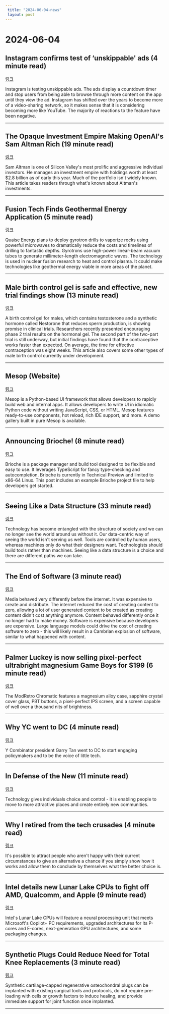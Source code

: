 ```yaml
---
 title: "2024-06-04-news"
 layout: post
---
```

<h1>2024-06-04</h1><h2>Instagram confirms test of ‘unskippable' ads (4 minute read)</h2><p><a href="https://techcrunch.com/2024/06/03/instagram-confirms-test-of-unskippable-ads/?utm_source=tldrnewsletter">링크</a>  </p><p>Instagram is testing unskippable ads. The ads display a countdown timer and stop users from being able to browse through more content on the app until they view the ad. Instagram has shifted over the years to become more of a video-sharing network, so it makes sense that it is considering becoming more like YouTube. The majority of reactions to the feature have been negative. </p><hr /><h2>The Opaque Investment Empire Making OpenAI's Sam Altman Rich (19 minute read)</h2><p><a href="https://www.wsj.com/tech/ai/openai-sam-altman-investments-004fc785?st=wweh4f750w9e3ty&amp;reflink=desktopwebshare_permalink&amp;utm_source=tldrnewsletter">링크</a>  </p><p>Sam Altman is one of Silicon Valley's most prolific and aggressive individual investors. He manages an investment empire with holdings worth at least $2.8 billion as of early this year. Much of the portfolio isn't widely known. This article takes readers through what's known about Altman's investments. </p><hr /><h2>Fusion Tech Finds Geothermal Energy Application (5 minute read)</h2><p><a href="https://spectrum.ieee.org/geothermal-energy-gyrotron-quaise?utm_source=tldrnewsletter">링크</a>  </p><p>Quaise Energy plans to deploy gyrotron drills to vaporize rocks using powerful microwaves to dramatically reduce the costs and timelines of drilling to fantastic depths. Gyrotrons use high-power linear-beam vacuum tubes to generate millimeter-length electromagnetic waves. The technology is used in nuclear fusion research to heat and control plasma. It could make technologies like geothermal energy viable in more areas of the planet. </p><hr /><h2>Male birth control gel is safe and effective, new trial findings show (13 minute read)</h2><p><a href="https://www.nbcnews.com/health/mens-health/male-birth-control-gel-results-promising-rcna153349?utm_source=tldrnewsletter">링크</a>  </p><p>A birth control gel for males, which contains testosterone and a synthetic hormone called Nestorone that reduces sperm production, is showing promise in clinical trials. Researchers recently presented encouraging phase 2 trial results on the hormonal gel. The second part of the two-part trial is still underway, but initial findings have found that the contraceptive works faster than expected. On average, the time for effective contraception was eight weeks. This article also covers some other types of male birth control currently under development. </p><hr /><h2>Mesop (Website)</h2><p><a href="https://google.github.io/mesop/?utm_source=tldrnewsletter">링크</a>  </p><p>Mesop is a Python-based UI framework that allows developers to rapidly build web and internal apps. It allows developers to write UI in idiomatic Python code without writing JavaScript, CSS, or HTML. Mesop features ready-to-use components, hot reload, rich IDE support, and more.  A demo gallery built in pure Mesop is available. </p><hr /><h2>Announcing Brioche! (8 minute read)</h2><p><a href="https://brioche.dev/blog/announcing-brioche/?utm_source=tldrnewsletter">링크</a>  </p><p>Brioche is a package manager and build tool designed to be flexible and easy to use. It leverages TypeScript for fancy type-checking and autocompletion. Brioche is currently in Technical Preview and limited to x86-64 Linux. This post includes an example Brioche project file to help developers get started. </p><hr /><h2>Seeing Like a Data Structure (33 minute read)</h2><p><a href="https://www.belfercenter.org/publication/seeing-data-structure?utm_source=tldrnewsletter">링크</a>  </p><p>Technology has become entangled with the structure of society and we can no longer see the world around us without it. Our data-centric way of seeing the world isn't serving us well. Tools are controlled by human users, whereas machines only do what their designers want. Technologists should build tools rather than machines. Seeing like a data structure is a choice and there are different paths we can take. </p><hr /><h2>The End of Software (3 minute read)</h2><p><a href="https://docs.google.com/document/d/103cGe8qixC7ZzFsRu5Ww2VEW5YgH9zQaiaqbBsZ1lcc/edit?utm_source=tldrnewsletter">링크</a>  </p><p>Media behaved very differently before the internet. It was expensive to create and distribute. The internet reduced the cost of creating content to zero, allowing a lot of user generated content to be created as creating content didn't cost anything anymore. Content behaved differently once it no longer had to make money. Software is expensive because developers are expensive. Large language models could drive the cost of creating software to zero - this will likely result in a Cambrian explosion of software, similar to what happened with content. </p><hr /><h2>Palmer Luckey is now selling pixel-perfect ultrabright magnesium Game Boys for $199 (6 minute read)</h2><p><a href="https://www.theverge.com/2024/6/3/24170572/modretro-chromatic-game-boy-color-palmer-luckey-price-release-date?utm_source=tldrnewsletter">링크</a>  </p><p>The ModRetro Chromatic features a magnesium alloy case, sapphire crystal cover glass, PBT buttons, a pixel-perfect IPS screen, and a screen capable of well over a thousand nits of brightness. </p><hr /><h2>Why YC went to DC (4 minute read)</h2><p><a href="https://www.ycombinator.com/blog/why-yc-went-to-dc?utm_source=tldrnewsletter">링크</a>  </p><p>Y Combinator president Garry Tan went to DC to start engaging policymakers and to be the voice of little tech. </p><hr /><h2>In Defense of the New (11 minute read)</h2><p><a href="https://www.greaterstill.blog/p/in-defense-of-the-new?utm_source=tldrnewsletter">링크</a>  </p><p>Technology gives individuals choice and control - it is enabling people to move to more attractive places and create entirely new communities. </p><hr /><h2>Why I retired from the tech crusades (4 minute read)</h2><p><a href="https://world.hey.com/dhh/why-i-retired-from-the-tech-crusades-107a51ea?utm_source=tldrnewsletter">링크</a>  </p><p>It's possible to attract people who aren't happy with their current circumstances to give an alternative a chance if you simply show how it works and allow them to conclude by themselves what the better choice is. </p><hr /><h2>Intel details new Lunar Lake CPUs to fight off AMD, Qualcomm, and Apple (9 minute read)</h2><p><a href="https://arstechnica.com/gadgets/2024/06/intels-new-lunar-lake-chips-promise-big-gpu-and-npu-upgrades-minor-cpu-boosts/?utm_source=tldrnewsletter">링크</a>  </p><p>Intel's Lunar Lake CPUs will feature a neural processing unit that meets Microsoft's Copilot+ PC requirements, upgraded architectures for its P-cores and E-cores, next-generation GPU architectures, and some packaging changes. </p><hr /><h2>Synthetic Plugs Could Reduce Need for Total Knee Replacements (3 minute read)</h2><p><a href="https://www.technologynetworks.com/tn/news/synthetic-plugs-could-reduce-need-for-total-knee-replacements-387340?utm_source=tldrnewsletter">링크</a>  </p><p>Synthetic cartilage-capped regenerative osteochondral plugs can be implanted with existing surgical tools and protocols, do not require pre-loading with cells or growth factors to induce healing, and provide immediate support for joint function once implanted. </p><hr />